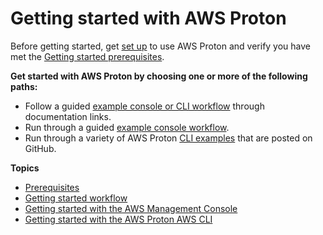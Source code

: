 # Getting started with AWS Proton<a name="ag-getting-started"></a>

Before getting started, get [set up](ag-setting-up.md) to use AWS Proton and verify you have met the [Getting started prerequisites](getting-started-prerequisites.md)\.

**Get started with AWS Proton by choosing one or more of the following paths:**
+ Follow a guided [example console or CLI workflow](ag-admin-workflow.md) through documentation links\.
+ Run through a guided [example console workflow](ag-getting-started-console.md)\.
+ Run through a variety of AWS Proton [CLI examples](ag-getting-started-cli.md) that are posted on GitHub\.



**Topics**
+ [Prerequisites](getting-started-prerequisites.md)
+ [Getting started workflow](ag-admin-workflow.md)
+ [Getting started with the AWS Management Console](ag-getting-started-console.md)
+ [Getting started with the AWS Proton AWS CLI](ag-getting-started-cli.md)